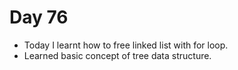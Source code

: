 # Day 76

- Today I learnt how to free linked list with for loop.
- Learned basic concept of tree data structure.
